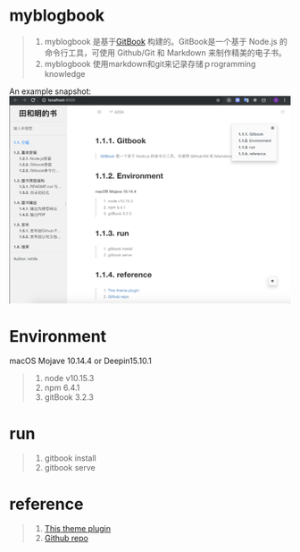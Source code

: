 # myblogbook
> 1. myblogbook 是基于[GitBook](https://www.gitbook.com/) 构建的。GitBook是一个基于 Node.js 的命令行工具，可使用 Github/Git 和 Markdown 来制作精美的电子书。
> 2. myblogbook 使用markdown和git来记录存储ｐrogramming knowledge

An example snapshot:
![Image](./snapshot.png)

# Environment
macOS Mojave 10.14.4 or Deepin15.10.1
> 1. node v10.15.3
> 2. npm 6.4.1
> 3. gitBook 3.2.3

# run
> 1. gitbook install 
> 2. gitbook serve

# reference
> 1. [This theme plugin](https://www.npmjs.com/package/gitbook-plugin-theme-code)
> 2. [Github repo](https://github.com/Yakima-Teng/gitbook-plugin-theme-code)